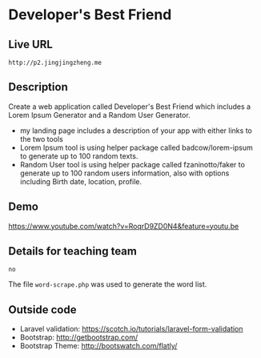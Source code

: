 # Developer's Best Friend

## Live URL
    http://p2.jingjingzheng.me

## Description
Create a web application called Developer's Best Friend which includes a Lorem Ipsum Generator and a Random User Generator.
* my landing page includes a description of your app with either links to the two tools     
* Lorem Ipsum tool is using helper package called badcow/lorem-ipsum to generate up to 100 random texts.      
* Random User tool is using helper package called fzaninotto/faker to generate up to 100 random users information, also with options including Birth date, location, profile.

## Demo
<https://www.youtube.com/watch?v=RoqrD9ZD0N4&feature=youtu.be>

## Details for teaching team
    no

The file `word-scrape.php` was used to generate the word list.

## Outside code
* Laravel validation: https://scotch.io/tutorials/laravel-form-validation
* Bootstrap: http://getbootstrap.com/
* Bootstrap Theme: http://bootswatch.com/flatly/
